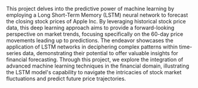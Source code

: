 This project delves into the predictive power of machine learning by employing a Long Short-Term Memory (LSTM) neural network to forecast the closing stock prices of Apple Inc. By leveraging historical stock price data, this deep learning approach aims to provide a forward-looking perspective on market trends, focusing specifically on the 60-day price movements leading up to predictions. The endeavor showcases the application of LSTM networks in deciphering complex patterns within time-series data, demonstrating their potential to offer valuable insights for financial forecasting. Through this project, we explore the integration of advanced machine learning techniques in the financial domain, illustrating the LSTM model's capability to navigate the intricacies of stock market fluctuations and predict future price trajectories.
